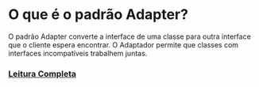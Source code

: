 # O que é o padrão Adapter?

O padrão Adapter converte a interface de uma classe para outra interface que o cliente espera encontrar. O Adaptador
permite que classes com interfaces incompatíveis trabalhem juntas.

### [Leitura Completa](doc/Adapter.pdf)
